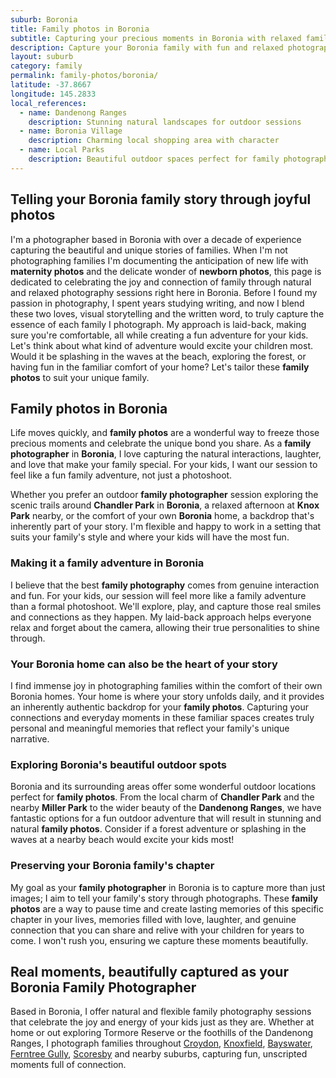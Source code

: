 ```yaml
---
suburb: Boronia
title: Family photos in Boronia
subtitle: Capturing your precious moments in Boronia with relaxed family photos
description: Capture your Boronia family with fun and relaxed photography. Family sessions are available in your home or at scenic Melbourne locations.
layout: suburb
category: family
permalink: family-photos/boronia/
latitude: -37.8667
longitude: 145.2833
local_references:
  - name: Dandenong Ranges
    description: Stunning natural landscapes for outdoor sessions
  - name: Boronia Village
    description: Charming local shopping area with character
  - name: Local Parks
    description: Beautiful outdoor spaces perfect for family photography
---
```


## Telling your Boronia family story through joyful photos

I'm a photographer based in Boronia with over a decade of experience capturing the beautiful and unique stories of families. When I'm not photographing families I'm documenting the anticipation of new life with **maternity photos** and the delicate wonder of **newborn photos**, this page is dedicated to celebrating the joy and connection of family through natural and relaxed photography sessions right here in Boronia. Before I found my passion in photography, I spent years studying writing, and now I blend these two loves, visual storytelling and the written word, to truly capture the essence of each family I photograph. My approach is laid-back, making sure you're comfortable, all while creating a fun adventure for your kids. Let's think about what kind of adventure would excite your children most. Would it be splashing in the waves at the beach, exploring the forest, or having fun in the familiar comfort of your home? Let's tailor these **family photos** to suit your unique family.

## Family photos in Boronia

Life moves quickly, and **family photos** are a wonderful way to freeze those precious moments and celebrate the unique bond you share. As a **family photographer** in **Boronia**, I love capturing the natural interactions, laughter, and love that make your family special. For your kids, I want our session to feel like a fun family adventure, not just a photoshoot.

Whether you prefer an outdoor **family photographer** session exploring the scenic trails around **Chandler Park** in **Boronia**, a relaxed afternoon at **Knox Park** nearby, or the comfort of your own **Boronia** home, a backdrop that's inherently part of your story. I'm flexible and happy to work in a setting that suits your family's style and where your kids will have the most fun.

### Making it a family adventure in Boronia

I believe that the best **family photography** comes from genuine interaction and fun. For your kids, our session will feel more like a family adventure than a formal photoshoot. We'll explore, play, and capture those real smiles and connections as they happen. My laid-back approach helps everyone relax and forget about the camera, allowing their true personalities to shine through.

### Your Boronia home can also be the heart of your story

I find immense joy in photographing families within the comfort of their own Boronia homes. Your home is where your story unfolds daily, and it provides an inherently authentic backdrop for your **family photos**. Capturing your connections and everyday moments in these familiar spaces creates truly personal and meaningful memories that reflect your family's unique narrative.

### Exploring Boronia's beautiful outdoor spots

Boronia and its surrounding areas offer some wonderful outdoor locations perfect for **family photos**. From the local charm of **Chandler Park** and the nearby **Miller Park** to the wider beauty of the **Dandenong Ranges**, we have fantastic options for a fun outdoor adventure that will result in stunning and natural **family photos**. Consider if a forest adventure or splashing in the waves at a nearby beach would excite your kids most!

### Preserving your Boronia family's chapter

My goal as your **family photographer** in Boronia is to capture more than just images; I aim to tell your family's story through photographs. These **family photos** are a way to pause time and create lasting memories of this specific chapter in your lives, memories filled with love, laughter, and genuine connection that you can share and relive with your children for years to come. I won't rush you, ensuring we capture these moments beautifully.

## Real moments, beautifully captured as your Boronia Family Photographer

Based in Boronia, I offer natural and flexible family photography sessions that celebrate the joy and energy of your kids just as they are. Whether at home or out exploring Tormore Reserve or the foothills of the Dandenong Ranges, I photograph families throughout [Croydon](/family-photos/croydon/), [Knoxfield](/family-photos/knoxfield/), [Bayswater](/family-photos/bayswater/), [Ferntree Gully](/family-photos/ferntree-gully/), [Scoresby](/family-photos/scoresby/) and nearby suburbs, capturing fun, unscripted moments full of connection.
